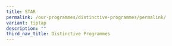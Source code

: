 ```yaml
---
title: STAR
permalink: /our-programmes/distinctive-programmes/permalink/
variant: tiptap
description: ""
third_nav_title: Distinctive Programmes
---
```

